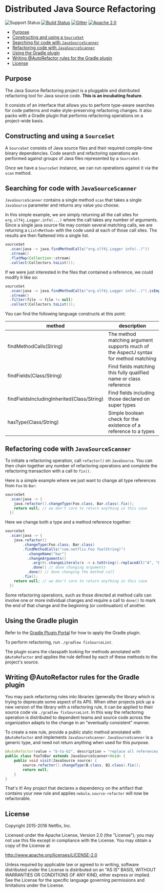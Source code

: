 # Distributed Java Source Refactoring

![Support Status](https://img.shields.io/badge/nebula-incubating-yellow.svg)
[![Build Status](https://travis-ci.org/nebula-plugins/java-source-refactor.svg?branch=master)](https://travis-ci.org/nebula-plugins/java-source-refactor)
[![Gitter](https://badges.gitter.im/Join%20Chat.svg)](https://gitter.im/nebula-plugins/java-source-refactor?utm_source=badge&utm_medium=badge&utm_campaign=pr-badge)
[![Apache 2.0](https://img.shields.io/github/license/nebula-plugins/java-source-refactor.svg)](http://www.apache.org/licenses/LICENSE-2.0)

<!-- START doctoc generated TOC please keep comment here to allow auto update -->
<!-- DON'T EDIT THIS SECTION, INSTEAD RE-RUN doctoc TO UPDATE -->
  - [Purpose](#purpose)
  - [Constructing and using a `SourceSet`](#constructing-and-using-a-sourceset)
  - [Searching for code with `JavaSourceScanner`](#searching-for-code-with-javasourcescanner)
  - [Refactoring code with `JavaSourceScanner`](#refactoring-code-with-javasourcescanner)
  - [Using the Gradle plugin](#using-the-gradle-plugin)
  - [Writing @AutoRefactor rules for the Gradle plugin](#writing-@autorefactor-rules-for-the-gradle-plugin)
  - [License](#license)

<!-- END doctoc generated TOC please keep comment here to allow auto update -->

## Purpose

The Java Source Refactoring project is a pluggable and distributed refactoring tool for Java source code.  **This is an incubating feature**.

It consists of an interface that allows you to perform type-aware searches for code patterns and make style-preserving refactoring changes.
It also packs with a Gradle plugin that performs refactoring operations on a project-wide basis.

## Constructing and using a `SourceSet`

A `SourceSet` consists of Java source files and their required compile-time binary dependencies. Code search and refactoring operations are performed
against groups of Java files represented by a `SourceSet`.

Once we have a `SourceSet` instance, we can run operations against it via the `scan` method.

## Searching for code with `JavaSourceScanner`

`JavaSourceScanner` contains a single method `scan` that takes a single `JavaSource` parameter and returns any value you choose.

In this simple example, we are simply returning all the call sites for `org.slf4j.Logger.info(...)` where the call takes any number of arguments. Since a single java source file may
contain several matching calls, we are returning a `List<Method>` with the code used at each of those call sites. The results are then flattened into a single list.

```java
sourceSet
  .scan(java -> java.findMethodCalls("org.slf4j.Logger info(..)"))
  .stream()
  .flatMap(Collection::stream)
  .collect(Collectors.toList());
```

If we were just interested in the files that contained a reference, we could modify it like so:

```java
sourceSet
  .scan(java -> java.findMethodCalls("org.slf4j.Logger info(..)").isEmpty() ? null : java.file())
  .stream()
  .filter(file -> file != null)
  .collect(Collectors.toList());
```

You can find the following language constructs at this point:

| method                                      | description                                                                           |
| ------------------------------------------- | ------------------------------------------------------------------------------------- |
| findMethodCalls(String)                     | The method matching argument supports much of the AspectJ syntax for method matching  |
| findFields(Class/String)                    | Find fields matching this fully qualified name or class reference                     |
| findFieldsIncludingInherited(Class/String)  | Find fields including those declared on super types                                   |
| hasType(Class/String)                       | Simple boolean check for the existence of a reference to a types                      |

## Refactoring code with `JavaSourceScanner`

To initiate a refactoring operation, call `refactor()` on `JavaSource`. You can then chain together any number of refactoring operations and
complete the refactoring transaction with a call to `fix()`.

Here is a simple example where we just want to change all type references from `Foo` to `Bar`:

```java
sourceSet
  .scan(java -> {
    java.refactor().changeType(Foo.class, Bar.class).fix();
    return null; // we don't care to return anything in this case
  })
```

Here we change both a type and a method reference together:

```java
sourceSet
  .scan(java -> {
    java.refactor()
        .changeType(Foo.class, Bar.class)
        .findMethodCalls("com.netflix.Foo foo(String)")
          .changeName("bar")
          .changeArguments()
            .arg(0).changeLiterals(s -> s.toString().replaceAll("A", "B")).done()
            .done() // done changing arguments
          .done() // done changing the method call
        .fix();
    return null; // we don't care to return anything in this case
  })
```

Some refactoring operations, such as those directed at method calls can involve one or more individual changes and require a call to `done()` to mark the end of that change and the beginning (or continuation) of another.

## Using the Gradle plugin

Refer to the [Gradle Plugin Portal](https://plugins.gradle.org/plugin/nebula.source-refactor) for how to apply the Gradle plugin.

To perform refactoring, run `./gradlew fixSourceLint`.

The plugin scans the classpath looking for methods annotated with `@AutoRefactor` and applies the rule defined by each of
these methods to the project's source.

## Writing @AutoRefactor rules for the Gradle plugin

You may pack refactoring rules into libraries (generally the library which is trying to deprecate some aspect of its API). When other projects pick up a new version of the library with a refactoring rule, it can be applied to their source code via `./gradlew fixSourceLint`. In this way the refactoring operation is distributed to dependent teams and source code across the organization adapts to the change in an "eventually consistent" manner.

To create a new rule, provide a public static method annotated with `@AutoRefactor` and implements `JavaSourceScanner`. `JavaSourceScanner` is a generic type, and need not return anything
when used for this purpose.

```java
@AutoRefactor(value = "b-to-b2", description = "replace all references to B with B2")
public class FooToBar extends JavaSourceScanner<Void> {
    public void visit(JavaSource source) {
        source.refactor().changeType(B.class, B2.class).fix();
        return null;
    }
}
```

That's it! Any project that declares a dependency on the artifact that contains your new rule and applies `nebula.source-refactor` will
now be refactorable.

## License

Copyright 2015-2016 Netflix, Inc.

Licensed under the Apache License, Version 2.0 (the "License");
you may not use this file except in compliance with the License.
You may obtain a copy of the License at

<http://www.apache.org/licenses/LICENSE-2.0>

Unless required by applicable law or agreed to in writing, software
distributed under the License is distributed on an "AS IS" BASIS,
WITHOUT WARRANTIES OR CONDITIONS OF ANY KIND, either express or implied.
See the License for the specific language governing permissions and
limitations under the License.
